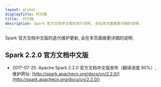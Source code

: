 ```yaml
---
layout: global
displayTitle: 时光轴
title:  时光轴
description: Spark 官方文档中文版的发行说明, 会在本页面做更详细的说明.
---
```


Spark 官方文档中文版的迭代维护更新, 会在本页面做更详细的说明.

## Spark 2.2.0 官方文档中文版

* 2017-07-25: Apache Spark 2.2.0 官方文档中文版发布（翻译进度 80%）, 维护网址: [http://spark.apachecn.org/docs/cn/2.2.0/](http://spark.apachecn.org/docs/cn/2.2.0/)
